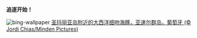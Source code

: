 
**追逐开始！**

![bing-wallpaper](https://www.bing.com/th?id=OHR.SpottedDolphins_ZH-CN1257100316_1920x1080.jpg)
[圣玛丽亚岛附近的大西洋细吻海豚，亚速尔群岛，葡萄牙 (© Jordi Chias/Minden Pictures)](https://www.bing.com/search?q=%E5%A4%A7%E8%A5%BF%E6%B4%8B%E7%BB%86%E5%90%BB%E6%B5%B7%E8%B1%9A&amp;form=hpcapt&amp;mkt=zh-cn)
  